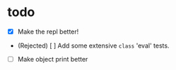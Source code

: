 # todo

- [x] Make the repl better!
- (Rejected) [ ] Add some extensive `class` 'eval' tests.
- [ ] Make object print better
